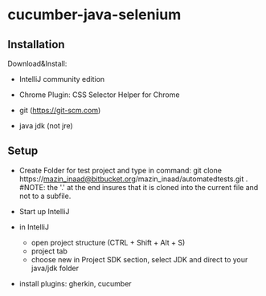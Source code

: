 cucumber-java-selenium
==================

## Installation

Download&Install:
- IntelliJ community edition

- Chrome Plugin: CSS Selector Helper for Chrome

- git (https://git-scm.com)
- java jdk (not jre)


## Setup

- Create Folder for test project and type in command: 
  git clone https://mazin_inaad@bitbucket.org/mazin_inaad/automatedtests.git .
  #NOTE: the '.' at the end insures that it is cloned into the current file and not to a subfile.


- Start up IntelliJ


- in IntelliJ
  - open project structure (CTRL + Shift + Alt + S)
  - project tab
  - choose new in Project SDK section, select JDK and direct to your java/jdk folder

- install plugins: gherkin, cucumber



